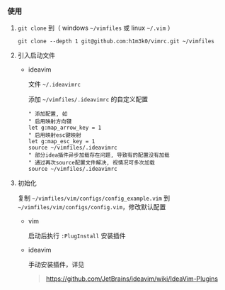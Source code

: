 ### 使用

1. `git clone` 到（ windows `~/vimfiles` 或 linux `~/.vim` ）

   ~~~shell
   git clone --depth 1 git@github.com:h1m3k0/vimrc.git ~/vimfiles
   ~~~

2. 引入启动文件

   - ideavim

     文件 `~/.ideavimrc`
     
     添加 `~/vimfiles/.ideavimrc` 的自定义配置

     ~~~vimscript
     " 添加配置, 如
     " 启用映射方向键
     let g:map_arrow_key = 1
     " 启用映射esc键映射
     let g:map_esc_key = 1
     source ~/vimfiles/.ideavimrc
     " 部分idea插件异步加载存在问题, 导致有的配置没有加载
     " 通过再次source配置文件解决, 视情况可多次加载
     source ~/vimfiles/.ideavimrc
     ~~~
   
3. 初始化

   复制 `~/vimfiles/vim/configs/config_example.vim` 到 `~/vimfiles/vim/configs/config.vim`，修改默认配置

   - vim

     启动后执行 `:PlugInstall` 安装插件

   - ideavim

     手动安装插件，详见
     
     > https://github.com/JetBrains/ideavim/wiki/IdeaVim-Plugins
